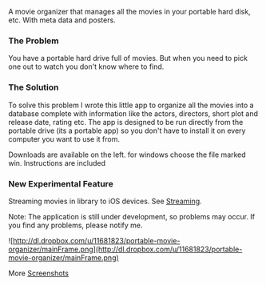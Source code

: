A movie organizer that manages all the movies in your portable hard disk, etc. With meta data and posters.

### The Problem ###
You have a portable hard drive full of movies. But when you need to pick one out to watch
you don't know where to find.
### The Solution ###
To solve this problem I wrote this little app to organize all the movies into a database complete with information like the actors, directors, short plot and release date, rating etc. The app is designed to be run directly from the portable drive (its a portable app) so you don't have to install it on every computer you want to use it from.

Downloads are available on the left. for windows choose the file marked win. Instructions are included

### New Experimental Feature ###
Streaming movies in library to iOS devices. See [Streaming](Streaming.md).



Note: The application is still under development, so problems may occur. If you find
any problems, please notify me.

![http://dl.dropbox.com/u/11681823/portable-movie-organizer/mainFrame.png](http://dl.dropbox.com/u/11681823/portable-movie-organizer/mainFrame.png)

More [Screenshots](Screenshots.md)
